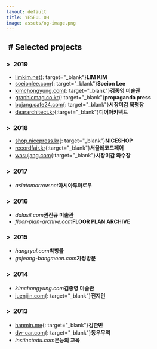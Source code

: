 ```yaml
---
layout: default
title: YESEUL OH
image: assets/og-image.png
---
```


## &nbsp;# Selected projects

### >&nbsp;&nbsp;2019
- [limkim.net](https://limkim.net){: target="_blank"}**LIM KIM**
- [soeionlee.com](http://soeionlee.com){: target="_blank"}**Soeion Lee**
- [kimchongyung.com](http://kimchongyung.com){: target="_blank"}**김종영 미술관**
- [graphicmag.co.kr](http://graphicmag.co.kr){: target="_blank"}**propaganda press**
- [bpjang.cafe24.com](http://bpjang.cafe24.com){: target="_blank"}**시장미감 북평장**
- [deararchitect.kr](https://deararchitect.kr){:target="_blank"}**디어아키텍트**

### >&nbsp;&nbsp;2018
- [shop.nicepress.kr](https://shop.nicepress.kr){: target="_blank"}**NICESHOP**
- [recordfair.kr](http://recordfair.kr){:target="_blank"}**서울레코드페어**
- [wasujang.com](http://wasujang.com){:target="_blank"}**시장미감 와수장**

### >&nbsp;&nbsp;2017
- _asiatomorrow.net_**아시아투마로우**

### >&nbsp;&nbsp;2016
- _dalasil.com_**권진규 미술관**
- _floor-plan-archive.com_**FLOOR PLAN ARCHIVE**

### >&nbsp;&nbsp;2015
- _hangryul.com_**박항률**
- _gajeong-bangmoon.com_**가정방문**

### >&nbsp;&nbsp;2014
- _kimchongyung.com_**김종영 미술관**
- [juenjiin.com](http://juenjiin.com){: target="_blank"}**전지인**

### >&nbsp;&nbsp;2013
- [hanmin.me](http://hanmin.me){: target="_blank"}**김한민**
- [dw-car.com](http://dw-car.com){: target="_blank"}**동우무역**
- _instinctedu.com_**본능의 교육**
